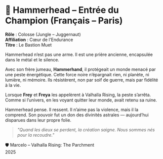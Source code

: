 # 📜 Hammerhead – Entrée du Champion (Français – Paris)

**Rôle** : Colosse (Jungle – Juggernaut)  
**Affiliation** : Cœur de l'Endurance  
**Titre** : Le Bastion Muet

Hammerhead n’est pas une arme. Il est une prière ancienne, encapsulée dans le métal et le silence.

Avec son frère jumeau, **Hammerhand**, il protégeait un monde menacé par une peste énergétique. Cette force noire n’épargnait rien, ni planète, ni lumière, ni mémoire. Ils résistèrent, non par soif de guerre, mais par fidélité à la vie.

Lorsque **Frey** et **Freya** les appelèrent à Valhalla Rising, la peste s’arrêta. Comme si l’univers, en les voyant quitter leur monde, avait retenu sa ruine.

Hammerhead pense. Il ressent. Il n’aime pas la violence, mais il la comprend. Son pouvoir fut un don des divinités astrales — aujourd’hui disparues dans leur propre folie.

> *"Quand les dieux se perdent, la création saigne. Nous sommes nés pour la recoudre."*

🛡️ Marcelo – Valhalla Rising: The Parchment  
2025
